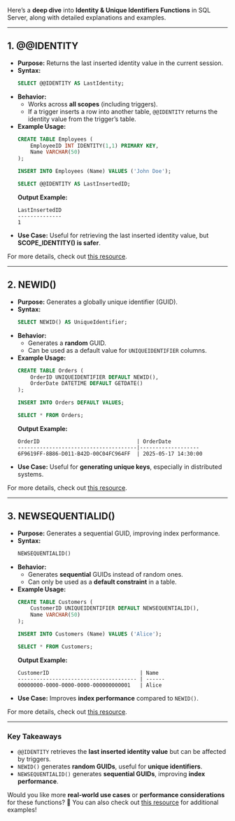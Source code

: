 Here’s a **deep dive** into **Identity & Unique Identifiers Functions** in SQL Server, along with detailed explanations and examples.

---

## **1. @@IDENTITY**
- **Purpose:** Returns the last inserted identity value in the current session.
- **Syntax:**
  ```sql
  SELECT @@IDENTITY AS LastIdentity;
  ```
- **Behavior:**
  - Works across **all scopes** (including triggers).
  - If a trigger inserts a row into another table, `@@IDENTITY` returns the identity value from the trigger’s table.
- **Example Usage:**
  ```sql
  CREATE TABLE Employees (
      EmployeeID INT IDENTITY(1,1) PRIMARY KEY,
      Name VARCHAR(50)
  );

  INSERT INTO Employees (Name) VALUES ('John Doe');

  SELECT @@IDENTITY AS LastInsertedID;
  ```
  **Output Example:**  
  ```
  LastInsertedID
  --------------
  1
  ```
- **Use Case:** Useful for retrieving the last inserted identity value, but **SCOPE_IDENTITY() is safer**.

For more details, check out [this resource](https://www.sqlshack.com/overview-of-identity-functions-in-sql/).

---

## **2. NEWID()**
- **Purpose:** Generates a globally unique identifier (GUID).
- **Syntax:**
  ```sql
  SELECT NEWID() AS UniqueIdentifier;
  ```
- **Behavior:**
  - Generates a **random** GUID.
  - Can be used as a default value for `UNIQUEIDENTIFIER` columns.
- **Example Usage:**
  ```sql
  CREATE TABLE Orders (
      OrderID UNIQUEIDENTIFIER DEFAULT NEWID(),
      OrderDate DATETIME DEFAULT GETDATE()
  );

  INSERT INTO Orders DEFAULT VALUES;

  SELECT * FROM Orders;
  ```
  **Output Example:**  
  ```
  OrderID                               | OrderDate
  --------------------------------------|-------------------
  6F9619FF-8B86-D011-B42D-00C04FC964FF  | 2025-05-17 14:30:00
  ```
- **Use Case:** Useful for **generating unique keys**, especially in distributed systems.

For more details, check out [this resource](https://www.mssqltips.com/sqlservertip/1600/auto-generated-sql-server-keys-with-the-uniqueidentifier-or-identity/).

---

## **3. NEWSEQUENTIALID()**
- **Purpose:** Generates a sequential GUID, improving index performance.
- **Syntax:**
  ```sql
  NEWSEQUENTIALID()
  ```
- **Behavior:**
  - Generates **sequential** GUIDs instead of random ones.
  - Can only be used as a **default constraint** in a table.
- **Example Usage:**
  ```sql
  CREATE TABLE Customers (
      CustomerID UNIQUEIDENTIFIER DEFAULT NEWSEQUENTIALID(),
      Name VARCHAR(50)
  );

  INSERT INTO Customers (Name) VALUES ('Alice');

  SELECT * FROM Customers;
  ```
  **Output Example:**  
  ```
  CustomerID                             | Name
  -------------------------------------- | ------
  00000000-0000-0000-0000-000000000001   | Alice
  ```
- **Use Case:** Improves **index performance** compared to `NEWID()`.

For more details, check out [this resource](https://www.mssqltips.com/sqlservertip/1600/auto-generated-sql-server-keys-with-the-uniqueidentifier-or-identity/).

---

### **Key Takeaways**
- `@@IDENTITY` retrieves the **last inserted identity value** but can be affected by triggers.
- `NEWID()` generates **random GUIDs**, useful for **unique identifiers**.
- `NEWSEQUENTIALID()` generates **sequential GUIDs**, improving **index performance**.

Would you like more **real-world use cases** or **performance considerations** for these functions? 🚀 You can also check out [this resource](https://stackoverflow.com/questions/20674282/how-to-automatically-generate-unique-id-in-sql-like-uid12345678) for additional examples!
